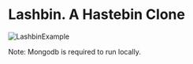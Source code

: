 # Lashbin. A Hastebin Clone
![LashbinExample](https://i.imgur.com/DnaEph7.gif)



Note: Mongodb is required to run locally.
